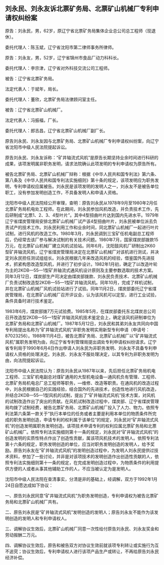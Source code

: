 ## 刘永民、刘永友诉北票矿务局、北票矿山机械厂专利申请权纠纷案

原告：刘永民，男，62岁，原辽宁省北票矿务局集体企业总公司总工程师（现退休）。

委托代理人：陈玉斌，辽宁省沈阳市第二律师事务所律师。

原告：刘永友，男，52岁，辽宁省锦州市食品厂动力科科长。

委托代理人：李宗津，辽宁省对外科技交流公司工程师。

被告：辽宁省北票矿务局。

法定代表人：于斌年，局长。

委托代理人：董欣，北票矿务局法律顾问室主任。

被告：辽宁省北票矿山机械厂。

法定代表人：冯振福，厂长。

委托代理人：郎吉昌，辽宁省北票矿山机械厂副厂长。

原告刘永民、刘永友因与北票矿务局、北票矿山机械厂专利申请权纠纷案，向辽宁省沈阳市中级人民法院提起诉讼。

原告刘永民、刘永友诉称：“矿井轴流式风机”是原告长期坚持业余时间进行科研的成果，该项发明属非职务发明，请求法院确认此项发明的专利申请权为原告所有。

被告北票矿务局、北票矿山机械厂辩称：根据《中华人民共和国专利法》第六条、第八条及《中华人民共和国专利法实施细则》第十条的规定，该项发明应为职务发明，专利申请权应属被告。刘永民是该项发明的发明人之一，刘永友不是被告单位职工，没有参加发明创造工作，不具备发明人和申请人资格。

沈阳市中级人民法院经公开审理，查明：原告刘永民从1978年9月至1980年2月任北票矿务局机电处工程师。在此期间，刘永民参加风机改造，并负责技术工作，先后研制成“北票1、2、3、4型叶片”。其中4型扭曲叶片达到国内先进水平。1979年辽宁省煤炭管理局安排北票矿山机械厂试产该4型扭曲叶片，刘永民被单位派去负责试产的技术工作。刘永民利用工作和业余时间，同北票矿山机械厂一起进行叶片试制，进行风机的改造工作。1980年3月，刘永民调到三宝矿任机电副总工程师后，仍经常去该厂参与解决试制的有关技术问题。1980年7月，国家煤炭部拨款15万元，在北票矿山机械厂建立风机试验站。同年6月，沈阳鼓风机厂研制出2K60型矿井轴流风机，辽宁省煤炭管理局决定在北票矿山机械厂对该机进行测试，并决定刘永民担任测试组组长。刘永民根据几年来改造风机的经验，借鉴国外先进技术，抓紧构思改造型风机，并进行了初步设计。1982年1月初，确定了以改造叶轮为主的2KDB—55—1型矿井轴流式通风机设计原则及主要参数选取的技术方案。同年3月12日，煤炭部生产司决定由煤炭部拨款、刘永民负责技术、北票矿山机械厂负责试制改造型2KDB—55—1型矿井轴流风机。同年10月，完成了样机试制，并在北票矿山机械厂风机试验站进行了试验。同年11月2日，煤炭部委托辽宁省煤炭管理局，在北票矿山机械厂召开评议会，认为该风机可以定型，进行工业试验，条件具备时进行技术鉴定。

1983年6月，煤炭部拨7万元试验费。1985年5月，在煤炭部委托东北煤炭总公司召开改造型2KDB—55—1型矿井轴流风机技术鉴定会上，确定该风机研制单位为北票矿务局和北票矿山机械厂。1987年5月12日，刘永民和其弟刘永友共同向中国专利局提出名称为“矿井轴流式风机”非职务发明实用新型专利申请（申请号：87023256）。1988年11月4日，被告北票矿务局、北票矿山机械厂以“矿井轴流式风机”属职务发明为由，向辽宁省专利管理局提出调处专利申请权纠纷请求。辽宁省专利局于1990年6月4日作出申请人刘永民为非职务发明、刘永友不具备专利申请权人资格的处理决定。刘永民、刘永友不服处理决定，以其专利为非职务发明为由，向法院提起诉讼。

沈阳市中级人民法院认为：原告刘永民从1987年以来，先后担任北票矿务局机电工程师、三宝矿机电副总对煤矿通用的大型机电设备—通风机负有管理、工程师、北票矿务局机电总厂总工程师等职务，—维修、改造等职责。在通风机的改造过程中，刘永民根据自己的实践经验，结合国外的先进技术，创造性地进行风机改造，并结合2KDB—55—1型风机的试制，提出了“矿井轴流式风机”技术方案，对风机的试制改造作出了突出的贡献。在风机试制改造过程中，煤炭部、辽宁省煤炭管理局均拨了试制经费，被告北票矿务局、北票矿山机械厂投入了人力、物力。依照专利法第六条第一款关于“执行本单位的任务或者主要是利用本单位的物质条件所完成的职务发明创造，申请专利的权利属于该单位”的规定，刘永民对“矿井轴流式风机”的创造发明属职务发明创造。该项技术申请专利的权利应属北票矿务局和北票矿山机械厂。依照专利法实施细则第十一条的规定，刘永民对“矿井轴流式风机”的创造发明的实质性特点作出了创造性贡献，属该项风机技术的发明人。依照专利法第十六条的规定，职务发明创造的单位，应当对职务发明创造的发明人，给予奖励。原告刘永友在“矿并轴流式风机”的发明创造过程中，为发明人刘永民提供过技术资料，参加了一些讨论，并非是对该项技术的发明创造作出创造性贡献的人，依照专利法实施细则第十一条的规定，在完成发明创造过程中，为物质条件的利用提供方便的人或者从事其他辅助工作的人，不应当被认定为是发明人。

沈阳市中级人民法院在查清事实，分清是非的基础上，经调解，双方于1992年1月24日自愿达成如下协议：

一、原告刘永民同意“矿井轴流式风机”为职务发明创造，专利申请权为被告北票矿务局和北票矿山机械厂共有。

二、原告刘永民是“矿井轴流式风机”发明创造的发明人；原告刘永友不能作为该发明创造的发明人和专利申请权人。

三、调解协议生效后，北票矿山机械厂同意一次性给付原告刘永民、刘永友奖金和劳动报酬二万元。

四、调解协议生效后，原告和被告双方对协议生效前就该项专利转让或实施行为互不追究；协议生效后，专利申请权人进行该项产品生产或转让，不再给原告刘永民经济补偿。

